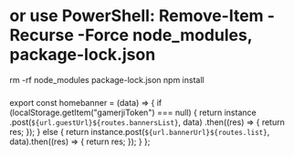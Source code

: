 # or use PowerShell: Remove-Item -Recurse -Force node_modules, package-lock.json

rm -rf node_modules package-lock.json 
npm install
#####


export const homebanner = (data) => {
  if (localStorage.getItem("gamerjiToken") === null) {
    return instance
      .post(`${url.guestUrl}${routes.bannersList}`, data)
      .then((res) => {
        return res;
      });
  } else {
    return instance.post(`${url.bannerUrl}${routes.list}`, data).then((res) => {
      return res;
    });
  }
};



